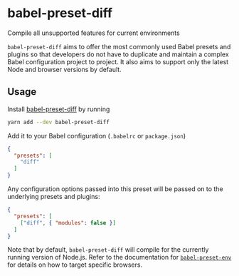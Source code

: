 # babel-preset-diff
Compile all unsupported features for current environments

`babel-preset-diff` aims to offer the most commonly used Babel presets and
plugins so that developers do not have to duplicate and maintain a complex
Babel configuration project to project. It also aims to support only the latest
Node and browser versions by default.

## Usage
Install [babel-preset-diff](https://yarnpkg.com/en/package/babel-preset-diff)
by running

```sh
yarn add --dev babel-preset-diff
```

Add it to your Babel configuration (`.babelrc` or `package.json`)

```json
{
  "presets": [
    "diff"
  ]
}
```

Any configuration options passed into this preset will be passed on to the
underlying presets and plugins:

```json
{
  "presets": [
    ["diff", { "modules": false }]
  ]
}
```

Note that by default, `babel-preset-diff` will compile for the currently running
version of Node.js. Refer to the documentation for
[`babel-preset-env`](https://github.com/babel/babel-preset-env/tree/v1.6.1) for
details on how to target specific browsers.
